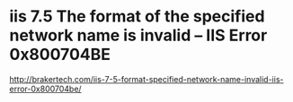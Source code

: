# iis 7.5 The format of the specified network name is invalid – IIS Error 0x800704BE

http://brakertech.com/iis-7-5-format-specified-network-name-invalid-iis-error-0x800704be/
